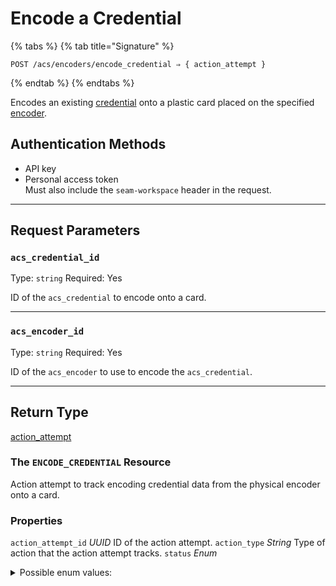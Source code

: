# Encode a Credential

{% tabs %}
{% tab title="Signature" %}
```
POST /acs/encoders/encode_credential ⇒ { action_attempt }
```
{% endtab %}
{% endtabs %}

Encodes an existing [credential](../../../capability-guides/access-systems/managing-credentials.md) onto a plastic card placed on the specified [encoder](../../../capability-guides/access-systems/working-with-card-encoders-and-scanners/README.md).

## Authentication Methods

- API key
- Personal access token
  <br>Must also include the `seam-workspace` header in the request.

---

## Request Parameters

### `acs_credential_id`

Type: `string`
Required: Yes

ID of the `acs_credential` to encode onto a card.

---

### `acs_encoder_id`

Type: `string`
Required: Yes

ID of the `acs_encoder` to use to encode the `acs_credential`.

---


## Return Type

[action\_attempt](./)

### The `ENCODE_CREDENTIAL` Resource

Action attempt to track encoding credential data from the physical encoder onto a card.

### Properties

`action_attempt_id` *UUID*
ID of the action attempt.
`action_type` *String*
Type of action that the action attempt tracks.
`status` *Enum*
<details>
<summary>Possible enum values:</summary>
- `success`
- `pending`
- `error`
</details>
